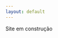 ```yaml
---
layout: default
---
```

<div class="page-index text-center">
<!--
  {% include index/main.md %}
  {% include index/skills.md %}
  {% include index/contact.md %}
  {% include index/footer.md %}
-->
<div class="row vh-100 align-items-center">
  <div class="col">
    <p>Site em construção</p>
    <i class="fa fa-spinner fa-pulse fa-3x fa-fw"></i>
  </div>
</div>

</div>
